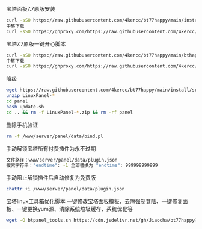  宝塔面板7.7原版安装
```Bash
curl -sSO https://raw.githubusercontent.com/4kercc/bt77happy/main/install/install_panel.sh && bash install_panel.sh
中转下载
curl -sSO https://ghproxy.com/https://raw.githubusercontent.com/4kercc/bt77happy/main/install/install_panel.sh && bash install_panel.sh
```

 宝塔7.7原版一键开心脚本
```Bash
curl -sSO https://raw.githubusercontent.com/4kercc/bt77happy/main/bthappy/one_key_happy.sh && bash one_key_happy.sh
中转下载
curl -sSO https://ghproxy.com/https://raw.githubusercontent.com/4kercc/bt77happy/main/bthappy/one_key_happy.sh && bash one_key_happy.sh
```

 降级
```Bash
wget https://raw.githubusercontent.com/4kercc/bt77happy/main/install/src/LinuxPanel-7.7.0.zip
unzip LinuxPanel-*
cd panel
bash update.sh
cd .. && rm -f LinuxPanel-*.zip && rm -rf panel
```

 删除手机验证
```Bash
rm -f /www/server/panel/data/bind.pl
```

 手动解锁宝塔所有付费插件为永不过期
```Bash
文件路径：www/server/panel/data/plugin.json
搜索字符串："endtime": -1 全部替换为 "endtime": 999999999999
```
 手动阻止解锁插件后自动修复为免费版
```Bash
chattr +i /www/server/panel/data/plugin.json
```

 宝塔linux工具箱优化脚本
一键修改宝塔面板模板、去除强制登陆、一键修复面板、一键更换yum源、清除系统垃圾缓存、系统优化等
```Bash
wget -O btpanel_tools.sh https://cdn.jsdelivr.net/gh/Jiaocha/bt77happy@main/btpanel_tools/btpanel_tools.sh && bash btpanel_tools.sh
```

